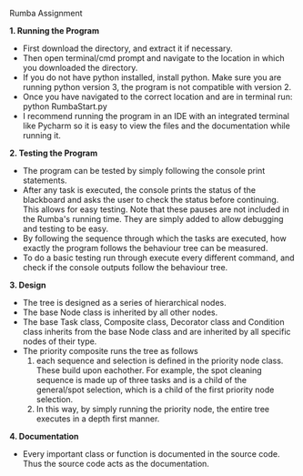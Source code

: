 Rumba Assignment

**1. Running the Program**
- First download the directory, and extract it if necessary. 
- Then open terminal/cmd prompt and navigate to the location
in which you downloaded the directory.
- If you do not have python installed, install python. Make sure you
are running python version 3, the program is not compatible with version 2.
- Once you have navigated to the correct location and are in terminal
run: python RumbaStart.py 
- I recommend running the program in an IDE with an integrated terminal like Pycharm so it is easy to 
view the files and the documentation while running it. 

**2. Testing the Program**
- The program can be tested by simply following the console print statements.
- After any task is executed, the console prints the status of the blackboard
and asks the user to check the status before continuing. This allows
for easy testing. Note that these pauses are not included in the Rumba's
running time. They are simply added to allow debugging and testing to be
easy.
- By following the sequence through which the tasks are executed, how exactly
the program follows the behaviour tree can be measured.
- To do a basic testing run through execute every different
command, and check if the console outputs follow the behaviour
tree.

**3. Design**
- The tree is designed as a series of hierarchical nodes. 
- The base Node class is inherited by all other nodes.
- The base Task class, Composite class, Decorator class and Condition class 
inherits from the base Node class and are inherited by all specific nodes of their type. 
- The priority composite runs the tree as follows
   1.  each sequence and selection is defined in the priority node class. These build upon
   eachother. For example, the spot cleaning sequence is made up of three tasks and is a child
   of the general/spot selection, which is a child of the first priority node selection.
   2. In this way, by simply running the priority node, the entire tree executes in a depth
   first manner.

**4. Documentation**
- Every important class or function is documented in the source code. Thus the source code
acts as the documentation.